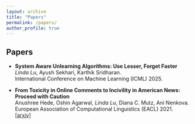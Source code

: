 ```yaml
---
layout: archive
title: "Papers"
permalink: /papers/
author_profile: true
---
```


Papers
-----

- **System Aware Unlearning Algorithms: Use Lesser, Forget Faster**\
  *Linda Lu*, Ayush Sekhari, Karthik Sridharan.\
  International Conference on Machine Learning (ICML) 2025.

- **From Toxicity in Online Comments to Incivility in American News: Proceed with Caution**\
  Anushree Hede, Oshin Agarwal, *Linda Lu*, Diana C. Mutz, Ani Nenkova.\
  European Association of Computational Linguistics (EACL) 2021.\
  [[arxiv]](https://arxiv.org/abs/2102.03671)
